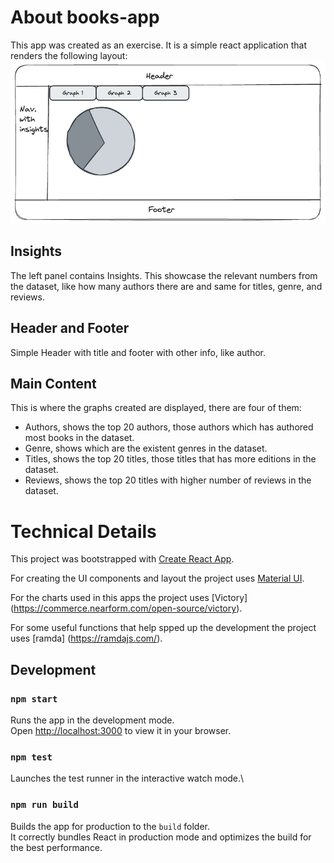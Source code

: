 # About books-app

This app was created as an exercise. It is a simple react application that renders the following layout:
![alt text](image.png)

## Insights

The left panel contains Insights. This showcase the relevant numbers from the dataset, like how many authors there are and same for titles, genre, and reviews.

## Header and Footer

Simple Header with title and footer with other info, like author.

## Main Content

This is where the graphs created are displayed, there are four of them:

- Authors, shows the top 20 authors, those authors which has authored most books in the dataset.
- Genre, shows which are the existent genres in the dataset.
- Titles, shows the top 20 titles, those titles that has more editions in the dataset.
- Reviews, shows the top 20 titles with higher number of reviews in the dataset.

# Technical Details

This project was bootstrapped with [Create React App](https://github.com/facebook/create-react-app).

For creating the UI components and layout the project uses [Material UI](https://mui.com/material-ui/).

For the charts used in this apps the project uses [Victory] (https://commerce.nearform.com/open-source/victory).

For some useful functions that help spped up the development the project uses [ramda] (https://ramdajs.com/).

## Development

### `npm start`

Runs the app in the development mode.\
Open [http://localhost:3000](http://localhost:3000) to view it in your browser.

### `npm test`

Launches the test runner in the interactive watch mode.\

### `npm run build`

Builds the app for production to the `build` folder.\
It correctly bundles React in production mode and optimizes the build for the best performance.
